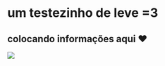 <h1> um testezinho de leve =3 </h1>


<h2> colocando informações aqui ❤️ </h2>


<div> 
 <img src="https://wiki.srb2.org/w/images/1/1e/TailsPortrait.png">
 


</div>
